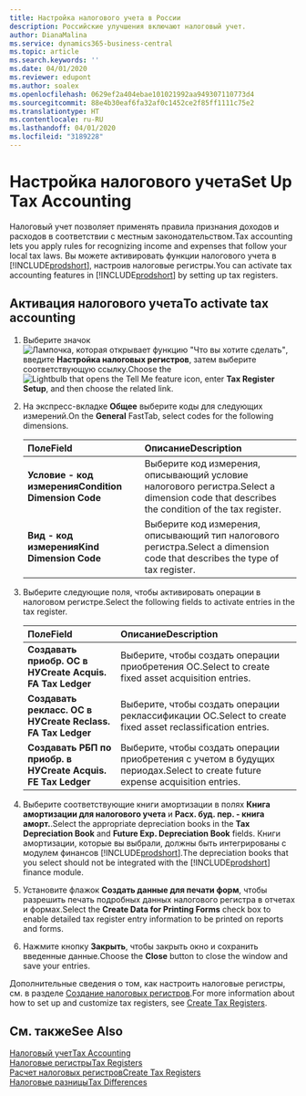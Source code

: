 ```yaml
---
title: Настройка налогового учета в России
description: Российские улучшения включают налоговый учет.
author: DianaMalina
ms.service: dynamics365-business-central
ms.topic: article
ms.search.keywords: ''
ms.date: 04/01/2020
ms.reviewer: edupont
ms.author: soalex
ms.openlocfilehash: 0629ef2a404ebae101021992aa949307110773d4
ms.sourcegitcommit: 88e4b30eaf6fa32af0c1452ce2f85ff1111c75e2
ms.translationtype: HT
ms.contentlocale: ru-RU
ms.lasthandoff: 04/01/2020
ms.locfileid: "3189228"
---
```

# <a name="set-up-tax-accounting"></a><span data-ttu-id="78986-103">Настройка налогового учета</span><span class="sxs-lookup"><span data-stu-id="78986-103">Set Up Tax Accounting</span></span>

<span data-ttu-id="78986-104">Налоговый учет позволяет применять правила признания доходов и расходов в соответствии с местным законодательством.</span><span class="sxs-lookup"><span data-stu-id="78986-104">Tax accounting lets you apply rules for recognizing income and expenses that follow your local tax laws.</span></span> <span data-ttu-id="78986-105">Вы можете активировать функции налогового учета в [!INCLUDE[prodshort](../../includes/prodshort.md)], настроив налоговые регистры.</span><span class="sxs-lookup"><span data-stu-id="78986-105">You can activate tax accounting features in [!INCLUDE[prodshort](../../includes/prodshort.md)] by setting up tax registers.</span></span>

## <a name="to-activate-tax-accounting"></a><span data-ttu-id="78986-106">Активация налогового учета</span><span class="sxs-lookup"><span data-stu-id="78986-106">To activate tax accounting</span></span>

1. <span data-ttu-id="78986-107">Выберите значок ![Лампочка, которая открывает функцию "Что вы хотите сделать"](../../media/ui-search/search_small.png "Что вы хотите сделать"), введите **Настройка налоговых регистров**, затем выберите соответствующую ссылку.</span><span class="sxs-lookup"><span data-stu-id="78986-107">Choose the ![Lightbulb that opens the Tell Me feature](../../media/ui-search/search_small.png "Tell me what you want to do") icon, enter **Tax Register Setup**, and then choose the related link.</span></span>

2. <span data-ttu-id="78986-108">На экспресс-вкладке **Общее** выберите коды для следующих измерений.</span><span class="sxs-lookup"><span data-stu-id="78986-108">On the **General** FastTab, select codes for the following dimensions.</span></span>

   | <span data-ttu-id="78986-109">Поле</span><span class="sxs-lookup"><span data-stu-id="78986-109">Field</span></span>                        | <span data-ttu-id="78986-110">Описание</span><span class="sxs-lookup"><span data-stu-id="78986-110">Description</span></span>                                                  |
   | :--------------------------- | :----------------------------------------------------------- |
   | <span data-ttu-id="78986-111">**Условие - код измерения**</span><span class="sxs-lookup"><span data-stu-id="78986-111">**Condition Dimension Code**</span></span> | <span data-ttu-id="78986-112">Выберите код измерения, описывающий условие налогового регистра.</span><span class="sxs-lookup"><span data-stu-id="78986-112">Select a dimension code that describes the condition of the tax register.</span></span> |
   | <span data-ttu-id="78986-113">**Вид - код измерения**</span><span class="sxs-lookup"><span data-stu-id="78986-113">**Kind Dimension Code**</span></span>      | <span data-ttu-id="78986-114">Выберите код измерения, описывающий тип налогового регистра.</span><span class="sxs-lookup"><span data-stu-id="78986-114">Select a dimension code that describes the type of tax register.</span></span> |

3. <span data-ttu-id="78986-115">Выберите следующие поля, чтобы активировать операции в налоговом регистре.</span><span class="sxs-lookup"><span data-stu-id="78986-115">Select the following fields to activate entries in the tax register.</span></span>

   | <span data-ttu-id="78986-116">Поле</span><span class="sxs-lookup"><span data-stu-id="78986-116">Field</span></span>                             | <span data-ttu-id="78986-117">Описание</span><span class="sxs-lookup"><span data-stu-id="78986-117">Description</span></span>                                            |
   | :-------------------------------- | :----------------------------------------------------- |
   | <span data-ttu-id="78986-118">**Создавать приобр. ОС в НУ**</span><span class="sxs-lookup"><span data-stu-id="78986-118">**Create Acquis. FA Tax Ledger**</span></span>  | <span data-ttu-id="78986-119">Выберите, чтобы создать операции приобретения ОС.</span><span class="sxs-lookup"><span data-stu-id="78986-119">Select to create fixed asset acquisition entries.</span></span>      |
   | <span data-ttu-id="78986-120">**Создавать рекласс. ОС в НУ**</span><span class="sxs-lookup"><span data-stu-id="78986-120">**Create Reclass. FA Tax Ledger**</span></span> | <span data-ttu-id="78986-121">Выберите, чтобы создать операции реклассификации ОС.</span><span class="sxs-lookup"><span data-stu-id="78986-121">Select to create fixed asset reclassification entries.</span></span> |
   | <span data-ttu-id="78986-122">**Создавать РБП по приобр. в НУ**</span><span class="sxs-lookup"><span data-stu-id="78986-122">**Create Acquis. FE Tax Ledger**</span></span>  | <span data-ttu-id="78986-123">Выберите, чтобы создать операции приобретения с учетом в будущих периодах.</span><span class="sxs-lookup"><span data-stu-id="78986-123">Select to create future expense acquisition entries.</span></span>   |

4. <span data-ttu-id="78986-124">Выберите соответствующие книги амортизации в полях **Книга амортизации для налогового учета** и **Расх. буд. пер. - книга аморт.**.</span><span class="sxs-lookup"><span data-stu-id="78986-124">Select the appropriate depreciation books in the **Tax Depreciation Book** and **Future Exp. Depreciation Book** fields.</span></span> <span data-ttu-id="78986-125">Книги амортизации, которые вы выбрали, должны быть интегрированы с модулем финансов [!INCLUDE[prodshort](../../includes/prodshort.md)].</span><span class="sxs-lookup"><span data-stu-id="78986-125">The depreciation books that you select should not be integrated with the [!INCLUDE[prodshort](../../includes/prodshort.md)] finance module.</span></span>

5. <span data-ttu-id="78986-126">Установите флажок **Создать данные для печати форм**, чтобы разрешить печать подробных данных налогового регистра в отчетах и формах.</span><span class="sxs-lookup"><span data-stu-id="78986-126">Select the **Create Data for Printing Forms** check box to enable detailed tax register entry information to be printed on reports and forms.</span></span>

6. <span data-ttu-id="78986-127">Нажмите кнопку **Закрыть**, чтобы закрыть окно и сохранить введенные данные.</span><span class="sxs-lookup"><span data-stu-id="78986-127">Choose the **Close** button to close the window and save your entries.</span></span>

<span data-ttu-id="78986-128">Дополнительные сведения о том, как настроить налоговые регистры, см. в разделе [Создание налоговых регистров](How-to-Create-Tax-Registers.md).</span><span class="sxs-lookup"><span data-stu-id="78986-128">For more information about how to set up and customize tax registers, see [Create Tax Registers](How-to-Create-Tax-Registers.md).</span></span>

## <a name="see-also"></a><span data-ttu-id="78986-129">См. также</span><span class="sxs-lookup"><span data-stu-id="78986-129">See Also</span></span>

[<span data-ttu-id="78986-130">Налоговый учет</span><span class="sxs-lookup"><span data-stu-id="78986-130">Tax Accounting</span></span>](Tax-Accounting.md)  
[<span data-ttu-id="78986-131">Налоговые регистры</span><span class="sxs-lookup"><span data-stu-id="78986-131">Tax Registers</span></span>](Tax-Registers.md)  
[<span data-ttu-id="78986-132">Расчет налоговых регистров</span><span class="sxs-lookup"><span data-stu-id="78986-132">Create Tax Registers</span></span>](How-to-Create-Tax-Registers.md)  
[<span data-ttu-id="78986-133">Налоговые разницы</span><span class="sxs-lookup"><span data-stu-id="78986-133">Tax Differences</span></span>](Tax-Differences.md)  
